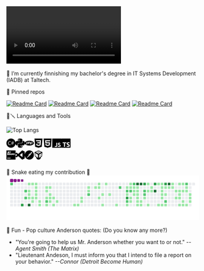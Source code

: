 <video autoplay loop>
    <source src="./gif/karl-oskar-anderson.mp4"/>
    Video not supported.
</video>

🌱 I’m currently finnishing my bachelor's degree in IT Systems Development (IADB) at Taltech.


📌 Pinned repos

[![Readme Card](https://github-readme-stats.vercel.app/api/pin/?username=oskar-anderson&repo=Tempsens)](https://github.com/oskar-anderson/Tempsens)
[![Readme Card](https://github-readme-stats.vercel.app/api/pin/?username=oskar-anderson&repo=maanteeamet-timescanner)](https://github.com/oskar-anderson/maanteeamet-timescanner)
[![Readme Card](https://github-readme-stats.vercel.app/api/pin/?username=oskar-anderson&repo=Kapsas)](https://github.com/oskar-anderson/Kapsas)
[![Readme Card](https://github-readme-stats.vercel.app/api/pin/?username=oskar-anderson&repo=MinimumSpanningTree)](https://github.com/oskar-anderson/MinimumSpanningTree)


🐍🪛 Languages and Tools

![Top Langs](https://github-readme-stats.vercel.app/api/top-langs/?username=oskar-anderson&layout=compact&custom_title=Top+5+languages)

<!-- 
Icons from https://simpleicons.org/ 
-->
<img align="left" alt="csharp" src="./img/csharp.svg" width="24px">
<img align="left" alt="python" src="./img/python.svg" width="24px">
<img align="left" alt="php" src="./img/php.svg" width="24px">

<img align="left" alt="css3" src="./img/css3.svg" width="24px">
<img align="left" alt="html5" src="./img/html5.svg" width="24px">
<img align="left" alt="javascript" src="./img/javascript.svg" width="24px">
<img align="left" alt="typescript" src="./img/typescript.svg" width="24px">

&nbsp;  <!-- br element did not work, weird ... -->

<img align="left" alt="jetbrains" src="./img/jetbrains.svg" width="24px">
<img align="left" alt="visualstudiocode" src="./img/visualstudiocode.svg" width="24px">
<img align="left" alt="postman" src="./img/postman.svg" width="24px">
<img align="left" alt="virtualbox" src="./img/virtualbox.svg" width="24px"><br><br>

🐍 Snake eating my contribution 🐍
![Contribution](./gif/github-contribution-grid-snake.gif)

💬 Fun - Pop culture Anderson quotes: (Do you know any more?)
* "You're going to help us Mr. Anderson whether you want to or not." <cite>--Agent Smith (The Matrix)</cite>
* "Lieutenant Andeson, I must inform you that I intend to file a report on your behavior." <cite>--Connor (Detroit Become Human)</cite>
<!-- possible new one https://www.anisearch.com/character/95265,anderson -->


<!--
**oskar-anderson/oskar-anderson** is a ✨ _special_ ✨ repository because its `README.md` (this file) appears on your GitHub profile.

Here are some ideas to get you started:

- 🔭 I’m currently working on ...
- 🌱 I’m currently learning ...
- 👯 I’m looking to collaborate on ...
- 🤔 I’m looking for help with ...
- 💬 Ask me about ...
- 📫 How to reach me: ...
- 😄 Pronouns: ...
- ⚡ Fun fact: ...

https://emojipedia.org
-->
